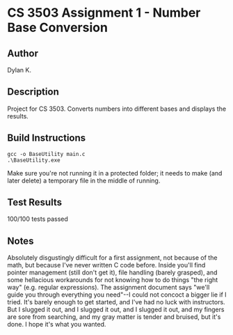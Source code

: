 # CS 3503 Assignment 1 - Number Base Conversion

## Author
Dylan K.

## Description
Project for CS 3503. Converts numbers into different bases and displays the results.

## Build Instructions
```Windows PowerShell
gcc -o BaseUtility main.c
.\BaseUtility.exe
```
Make sure you're not running it in a protected folder; it needs to make (and later delete) a temporary file in the middle of running.

## Test Results
100/100 tests passed

## Notes
Absolutely disgustingly difficult for a first assignment, not because of the math, but because I've never written C code before. Inside you'll find pointer management (still don't get it), file handling (barely grasped), and some hellacious workarounds for not knowing how to do things "the right way" (e.g. regular expressions). The assignment document says "we'll guide you through everything you need"--I could not concoct a bigger lie if I tried. It's barely enough to get started, and I've had no luck with instructors. But I slugged it out, and I slugged it out, and I slugged it out, and my fingers are sore from searching, and my gray matter is tender and bruised, but it's done. I hope it's what you wanted.
